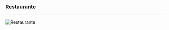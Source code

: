 ### Restaurante
---

<img src="https://github.com/Gui-Pires/Restaurante/tree/bef6afb827dc231a88f4f035795d38061a4449b1/src/imagens/Restaurand-1.png" alt="Restaurante">
